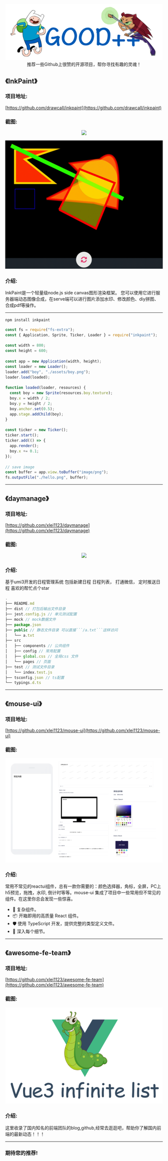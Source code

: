 <p align="center">
  <img src="../images/logo.png" width="660"/>
  <br>推荐一些Github上很赞的开源项目，帮你寻找有趣的灵魂！
</p>

## 《InkPaint》

### 项目地址:

[https://github.com/drawcall/inkpaint](https://github.com/drawcall/inkpaint)

### 截图: 

<p align="center">
  <img src="../images/16/inkpaint.gif" />
</p>

<p align="center">
  <img src="../images/16/inkpaint-2.gif" />
</p>

### 介绍:

InkPaint是一个轻量级node.js side canvas图形渲染框架。
您可以使用它进行服务器端动态图像合成，在serve端可以进行图片添加水印、修改颜色、diy拼图、合成pdf等操作。

---

```sh
npm install inkpaint
```

```js
const fs = require("fs-extra");
const { Application, Sprite, Ticker, Loader } = require("inkpaint");

const width = 800;
const height = 600;

const app = new Application(width, height);
const loader = new Loader();
loader.add("boy", "./assets/boy.png");
loader.load(loaded);

function loaded(loader, resources) {
  const boy = new Sprite(resources.boy.texture);
  boy.x = width / 2;
  boy.y = height / 2;
  boy.anchor.set(0.5);
  app.stage.addChild(boy);
}

const ticker = new Ticker();
ticker.start();
ticker.add(() => {
  app.render();
  boy.x += 0.1;
});

// save image
const buffer = app.view.toBuffer("image/png");
fs.outputFile("./hello.png", buffer);
```

---

## 《daymanage》

### 项目地址:

[https://github.com/xlei1123/daymanage](https://github.com/xlei1123/daymanage)

### 截图:

<p align="center">
  <img src="../images/16/daymanage.gif" />
</p>

### 介绍:

基于umi3开发的日程管理系统
包括新建日程 日程列表， 打通微信， 定时推送日程 喜欢的帮忙点个star

```javascript
.
├── README.md
├── dist // 打包后输出文件目录
├── jest.config.js // 单元测试配置
├── mock // mock数据文件
├── package.json
├── public // 静态文件目录 可以直接```/a.txt```这样访问
│   └── a.txt
├── src
│   ├── components // 公共组件
│   ├── config // 常用配置
│   ├── global.css // 全局css 文件
│   └── pages // 页面
├── test // 测试文件目录
│   └── index.test.js
├── tsconfig.json // ts配置
└── typings.d.ts
```

---

## 《mouse-ui》

### 项目地址:

[https://github.com/xlei1123/mouse-ui](https://github.com/xlei1123/mouse-ui)

### 截图:


<p align="center">
  <img src="../images/16/mouse-ui.png" />
</p>

### 介绍:

常用不常见的reactui组件，总有一款你需要的：颜色选择器，角标，全屏，PC上h5预览，拖拽，水印, 倒计时等等。mouse-ui 集成了项目中一些常用但不常见的组件。在这里你总会发现一些惊喜。

- 🌈 复杂组件。
- 📦 开箱即用的高质量 React 组件。
- 🛡 使用 TypeScript 开发，提供完整的类型定义文件。
- 🎨 深入每个细节。

---

## 《awesome-fe-team》

### 项目地址:

[https://github.com/xlei1123/awesome-fe-team](https://github.com/xlei1123/awesome-fe-team)

### 截图:


<p align="center">
  <img src="../images/15/logo-big.png" />
</p>

### 介绍:

这里收录了国内知名的前端团队的blog,github,经常去逛逛吧，帮助你了解国内前端的最新动态！！！

---


### 期待您的推荐!
